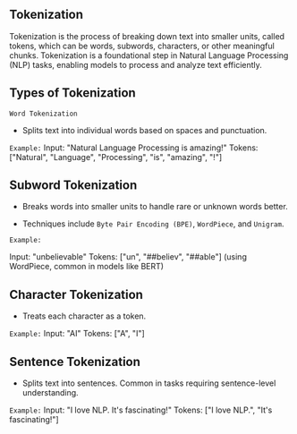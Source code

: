 ## Tokenization
Tokenization is the process of breaking down text into smaller units, called tokens, which can be words, subwords, characters, or other meaningful chunks. Tokenization is a foundational step in Natural Language Processing (NLP) tasks, enabling models to process and analyze text efficiently.

## Types of Tokenization
`Word Tokenization`
- Splits text into individual words based on spaces and punctuation.

`Example:`
Input: "Natural Language Processing is amazing!"
Tokens: ["Natural", "Language", "Processing", "is", "amazing", "!"]

## Subword Tokenization
- Breaks words into smaller units to handle rare or unknown words better.

- Techniques include `Byte Pair Encoding (BPE)`, `WordPiece`, and `Unigram`.

`Example:`

Input: "unbelievable"
Tokens: ["un", "##believ", "##able"] (using WordPiece, common in models like BERT)

## Character Tokenization
- Treats each character as a token.

`Example:`
Input: "AI"
Tokens: ["A", "I"]
## Sentence Tokenization
- Splits text into sentences. Common in tasks requiring sentence-level understanding.

`Example:`
Input: "I love NLP. It's fascinating!"
Tokens: ["I love NLP.", "It's fascinating!"]
